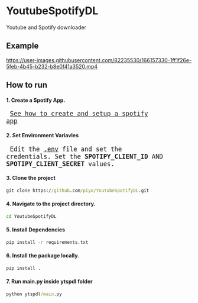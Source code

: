 # YoutubeSpotifyDL

Youtube and Spotify downloader

## Example

https://user-images.githubusercontent.com/82235530/166157330-1ff1f26e-5feb-4b45-b232-b8e0f41a3520.mp4


## How to run
#### 1. Create a Spotify App. 
<big><pre>
[See how to create and setup a spotify app](./SETUP.md)
</pre></big>

#### 2. Set Environment Variavles
<big><pre>
Edit the [.env](./.env) file and set the credentials.
Set the **SPOTIPY_CLIENT_ID** AND **SPOTIPY_CLIENT_SECRET** values.
</pre></big>

#### 3. Clone the project  
```cmd
git clone https://github.com/piyx/YoutubeSpotifyDL.git
```  

#### 4. Navigate to the project directory.
```cmd
cd YoutubeSpotifyDL
```

#### 5. Install Dependencies  
```cmd
pip install -r requirements.txt
```

#### 6. Install the package locally.
```cmd
pip install .
```

#### 7. Run main.py inside ytspdl folder  
```cmd
python ytspdl/main.py
```
